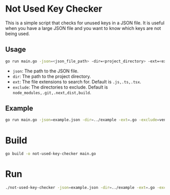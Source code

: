 # Not Used Key Checker

This is a simple script that checks for unused keys in a JSON file. It is useful when you have a large JSON file and you want to know which keys are not being used.

## Usage

```bash
go run main.go -json=<json_file_path> -dir=<project_directory> -ext=<extensions> -exclude=<exclude_directories>
```

- `json`: The path to the JSON file.
- `dir`: The path to the project directory.
- `ext`: The file extensions to search for. Default is `.js,.ts,.tsx`.
- `exclude`: The directories to exclude. Default is `node_modules,.git,.next,dist,build`.

## Example

```bash
go run main.go -json=example.json -dir=../example -ext=.go -exclude=vendor,node_modules
```

# Build

```bash
go build -o not-used-key-checker main.go
```

# Run

```bash
./not-used-key-checker -json=example.json -dir=../example -ext=.go -exclude=vendor,node_modules
```
